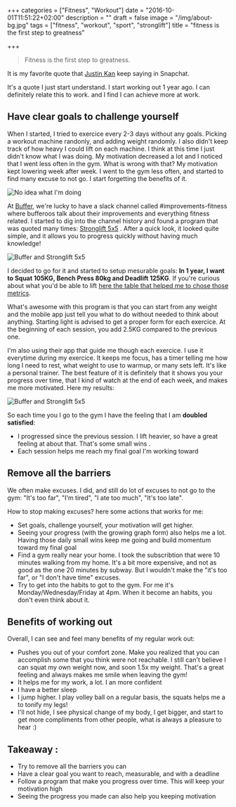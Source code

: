 +++
categories = ["Fitness", "Workout"]
date = "2016-10-01T11:51:22+02:00"
description = ""
draft = false
image = "/img/about-bg.jpg"
tags = ["fitness", "workout", "sport", "stronglift"]
title = "fitness is the first step to greatness"

+++

> Fitness is the first step to greatness.

It is my favorite quote that [Justin Kan](https://twitter.com/justinkan) keep saying in Snapchat.

It's a quote I just start understand. I start working out 1 year ago. I can definitely relate this to work. and I find I can achieve more at work.


## Have clear goals to challenge yourself 

When I started, I tried to exercice every 2-3 days without any goals. Picking a workout machine randonly, and adding weight randomly. I also didn't keep track of how heavy I could lift on each machine. I think at this time I just didn't know what I was doing. My motivation decreased a lot and I noticed that I went less often in the gym.
What is wrong with that? My motivation kept lowering week after week. I went to the gym less often, and started to find many excuse to not go. I start forgetting the benefits of it.

![No idea what I'm doing](http://i2.kym-cdn.com/photos/images/facebook/000/234/765/b7e.jpg)

At [Buffer](https://buffer.com), we're lucky to have a slack channel called #improvements-fitness where bufferoos talk about their improvements and everything fitness related. I started to dig into the channel history and found a program that was quoted many times: [Stronglift 5x5](http://stronglifts.com) . After a quick look, it looked quite simple, and it allows you to progress quickly without having much knowledge!

![Buffer and Stronglift 5x5](/blog/img/buffer-stronglift.jpg)

I decided to go for it and started to setup mesurable goals: <b>In 1 year, I want to Squat 105KG, Bench Press 80kg and Deadlift 125KG</b>. If you're curious about what you'd be able to lift [here the table that helped me to chose those metrics](http://www.exrx.net/Testing/WeightLifting/StrengthStandards.html). 

What's awesome with this program is that you can start from any weight and the mobile app just tell you what to do without needed to think about anything. Starting light is advised to get a proper form for each exercice. At the beginning of each session, you add 2.5KG compared to the previous one. 

I'm also using their app that guide me though each exercice. I use it everytime during my exercice. It keeps me focus, has a timer telling me how long I need to rest, what weight to use to warmup, or many sets left. It's like a personal trainer. The best feature of it is definitely that it shows you your progress over time, that I kind of watch at the end of each week, and makes me more motivated. Here my results: 

![Buffer and Stronglift 5x5](/blog/img/stronglift-progress-3months.jpg)

So each time you I go to the gym I have the feeling that I am  <b>doubled satisfied</b>:

* I progressed since the previous session. I lift heavier, so have a great feeling at about that. That's some small wins .
* Each session helps me reach my final goal I'm working toward 


## Remove all the barriers 
We often make excuses. I did, and still do lot of excuses to not go to the gym: "It's too far", "I'm tired", "I ate too much", "It's too late". 

How to stop making excuses? here some actions that works for me:

* Set goals, challenge yourself, your motivation will get higher. 
* Seeing your progress (with the growing graph form) also helps me a lot. Having those daily small wins keep me going and build momentum toward my final goal
* Find  a gym really near your home. I took the subscribtion that were 10 minutes walking from my home.  It's a bit more expensive, and not as good as the one 20 minutes by subway. But I wouldn't make the "it's too far", or "I don't have time" excuses.
* Try to get into the habits to got to the gym. For me it's Monday/Wednesday/Friday at 4pm. When it become an habits, you don't even think about it. 

## Benefits of working out
Overall, I can see and feel many benefits of my regular work out:

* Pushes you out of your comfort zone. Make you realized that you can accomplish some that you think were not reachable. I still can't believe I can squat my own weight now, and soon 1.5x my weight. That's a great feeling and always makes me smile when leaving the gym!
* It helps me for my work, a lot. I an more confident
* I have a better sleep
* I jump higher. I play volley ball on a regular basis, the squats helps me a to tonify my legs!
* I'll not hide, I see physical change of my body, I get bigger, and start to get more compliments from other people, what is always a pleasure to hear :)


## Takeaway : 
- Try to remove all the barriers you can
- Have a clear goal you want to reach, measurable, and with a deadline
- Follow a program that make you progress over time. This will keep your motivation high
- Seeing the progress you made can also help you keeping motivation
